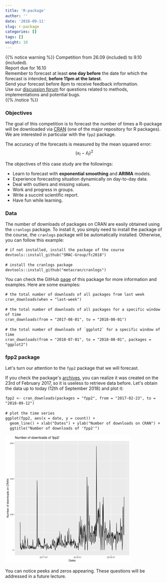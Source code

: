 ```yaml
---
title: 'R-package'
author: ''
date: '2018-09-11'
slug: r-package
categories: []
tags: []
weight: 10
---
```


{{% notice warning %}}
<i class="far fa-calendar-alt"></i> Competition from 26.09 (included) to 9.10 (included).   
<i class="fas fa-atlas"></i> Report due for 16.10   
<i class="far fa-clock"></i> Remember to forecast at least **one day before** the date 
for which the forecast is intended, **before 11pm at the latest**.   
<i class="far fa-comments"></i> Send your forecast before 8pm to receive 
feedback information.   
<i class='fa fa-fw fa-users'></i> Use our [discussion forum](https://piazza.com/unil.ch/fall2018/fc2018/home)
for questions related to methods, implementations and potential bugs.   
{{% /notice %}}

### Objectives

The goal of this competition is to forecast the number of times a R-package 
will be downloaded via [CRAN](https://cran.r-project.org/) (one of the major
repository for R packages). We are interested in particular with
the `fpp2` package.

The accuracy of the forecasts is measured by the mean squared error:
$$(x_t - \hat{x}_t)^2$$

The objectives of this case study are the followings:   

- Learn to forecast with **exponential smoothing** and **ARIMA** models.   
- Experience forecasting situation dynamically on day-to-day data.   
- Deal with outliers and missing values.   
- Work and progress in groups.  
- Write a succint scientific report.   
- Have fun while learning.   

### Data
The number of downloads of packages on CRAN are easily obtained using the `cranlogs` package.
To install it, you simply need to install the package of the course,
the `cranlogs` package will be automatically installed.
Otherwise, you can follow this example:   

```{toml}
# if not installed, install the package of the course
devtools::install_github("SMAC-Group/fc2018")

# install the cranlogs package
devtools::install_github("metacran/cranlogs")
```

You can check the GitHub [page](https://github.com/metacran/cranlogs) of
this package for more information and examples. Here are some examples:

```{toml}
# the total number of downloads of all packages from last week
cran_downloads(when = "last-week")

# the total number of downloads of all packages for a specific window of time
cran_downloads(from = "2017-08-01", to = "2018-08-01")

# the total number of downloads of `ggplot2` for a specific window of time
cran_downloads(from = "2018-07-01", to = "2018-08-01", packages = "ggplot2")
```
### fpp2 package
Let's turn our attention to the `fpp2` package that we will forecast.

If you check the package's [archives](https://cran.r-project.org/src/contrib/Archive/fpp2/),
you can realize it was created on the 23rd of February 2017, so it is useless 
to retrieve data before. Let's obtain the data up to today (12th of September 2018)
and plot it:

```{toml}
fpp2 <- cran_downloads(packages = "fpp2", from = "2017-02-23", to = "2018-09-12")

# plot the time series
ggplot(fpp2, aes(x = date, y = count)) +
  geom_line() + xlab("Dates") + ylab("Number of downloads on CRAN") + 
  ggtitle("Number of downloads of 'fpp2'")
```
<img src="https://raw.githubusercontent.com/SMAC-Group/fc2018_website/master/data/fpp2_1.png" alt="fpp21" width="400px"/> 

You can notice peeks and zeros appearing. These questions will be addressed in a future
lecture.